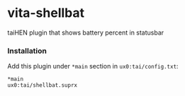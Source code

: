 # vita-shellbat

taiHEN plugin that shows battery percent in statusbar

### Installation

Add this plugin under `*main` section in `ux0:tai/config.txt`:

```
*main
ux0:tai/shellbat.suprx
```

